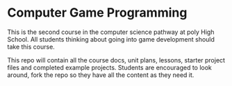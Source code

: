 # Computer Game Programming
This is the second course in the computer science pathway at poly High School. All students thinking about going into game development should take this course.

This repo will contain all the course docs, unit plans, lessons, starter project files and completed example projects. Students are encouraged to look around, fork the repo so they have all the content as they need it.